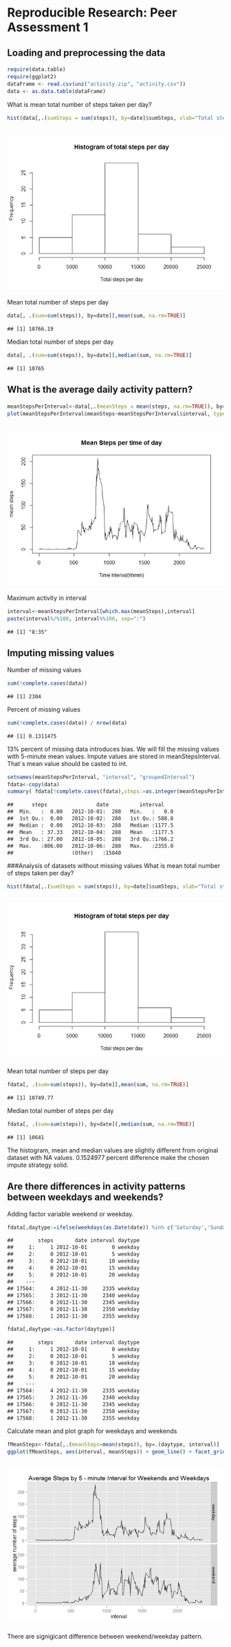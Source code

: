 # Reproducible Research: Peer Assessment 1

## Loading and preprocessing the data

```r
require(data.table)
require(ggplot2)
dataFrame <- read.csv(unz("activity.zip", "activity.csv"))
data <- as.data.table(dataFrame)
```

What is mean total number of steps taken per day?

```r
hist(data[,.(sumSteps = sum(steps)), by=date]$sumSteps, xlab="Total steps per day", main = "Histogram of total steps per day")
```

![](PA1_template_files/figure-html/unnamed-chunk-2-1.png) 
-------------
Mean total number of steps per day

```r
data[, .(sum=sum(steps)), by=date][,mean(sum, na.rm=TRUE)]
```

```
## [1] 10766.19
```
  
Median total number of steps per day

```r
data[, .(sum=sum(steps)), by=date][,median(sum, na.rm=TRUE)]
```

```
## [1] 10765
```

## What is the average daily activity pattern?

```r
meanStepsPerInterval<-data[,.(meanSteps = mean(steps, na.rm=TRUE)), by=interval]
plot(meanStepsPerInterval$meanSteps~meanStepsPerInterval$interval, type = "l", xlab="Time Interval(hhmm)", ylab="mean steps", main="Mean Steps per time of day")
```

![](PA1_template_files/figure-html/unnamed-chunk-5-1.png) 
--------------
Maximum activity in interval

```r
interval<-meanStepsPerInterval[which.max(meanSteps),interval]
paste(interval%/%100, interval%%100, sep=":")
```

```
## [1] "8:35"
```
## Imputing missing values
Number of missing values

```r
sum(!complete.cases(data))
```

```
## [1] 2304
```
Percent of missing values

```r
sum(!complete.cases(data)) / nrow(data)
```

```
## [1] 0.1311475
```
13% percent of missing data introduces bias. We will fill the missing values with 5-minute mean values. Impute values are stored in meanStepsInterval. That`s mean value should be casted to int.


```r
setnames(meanStepsPerInterval, "interval", "groupedInterval")
fdata<-copy(data)
summary( fdata[!complete.cases(fdata),steps:=as.integer(meanStepsPerInterval[groupedInterval==interval]$meanSteps)])
```

```
##      steps                date          interval     
##  Min.   :  0.00   2012-10-01:  288   Min.   :   0.0  
##  1st Qu.:  0.00   2012-10-02:  288   1st Qu.: 588.8  
##  Median :  0.00   2012-10-03:  288   Median :1177.5  
##  Mean   : 37.33   2012-10-04:  288   Mean   :1177.5  
##  3rd Qu.: 27.00   2012-10-05:  288   3rd Qu.:1766.2  
##  Max.   :806.00   2012-10-06:  288   Max.   :2355.0  
##                   (Other)   :15840
```
###Analysis of datasets without missing values
What is mean total number of steps taken per day?

```r
hist(fdata[,.(sumSteps = sum(steps)), by=date]$sumSteps, xlab="Total steps per day", main = "Histogram of total steps per day")
```

![](PA1_template_files/figure-html/unnamed-chunk-10-1.png) 
-------------
Mean total number of steps per day

```r
fdata[, .(sum=sum(steps)), by=date][,mean(sum, na.rm=TRUE)]
```

```
## [1] 10749.77
```
Median total number of steps per day

```r
fdata[, .(sum=sum(steps)), by=date][,median(sum, na.rm=TRUE)]
```

```
## [1] 10641
```


The histogram, mean and median values are slightly different from original dataset with NA values. 0.1524977 percent difference make the chosen impute strategy solid.

## Are there differences in activity patterns between weekdays and weekends?
Adding factor variable weekend or weekday.

```r
fdata[,daytype:=ifelse(weekdays(as.Date(date)) %in% c('Saturday','Sunday'), "weekend", "weekday")]
```

```
##        steps       date interval daytype
##     1:     1 2012-10-01        0 weekday
##     2:     0 2012-10-01        5 weekday
##     3:     0 2012-10-01       10 weekday
##     4:     0 2012-10-01       15 weekday
##     5:     0 2012-10-01       20 weekday
##    ---                                  
## 17564:     4 2012-11-30     2335 weekday
## 17565:     3 2012-11-30     2340 weekday
## 17566:     0 2012-11-30     2345 weekday
## 17567:     0 2012-11-30     2350 weekday
## 17568:     1 2012-11-30     2355 weekday
```

```r
fdata[,daytype:=as.factor(daytype)]
```

```
##        steps       date interval daytype
##     1:     1 2012-10-01        0 weekday
##     2:     0 2012-10-01        5 weekday
##     3:     0 2012-10-01       10 weekday
##     4:     0 2012-10-01       15 weekday
##     5:     0 2012-10-01       20 weekday
##    ---                                  
## 17564:     4 2012-11-30     2335 weekday
## 17565:     3 2012-11-30     2340 weekday
## 17566:     0 2012-11-30     2345 weekday
## 17567:     0 2012-11-30     2350 weekday
## 17568:     1 2012-11-30     2355 weekday
```
Calculate mean and plot graph for weekdays and weekends

```r
fMeanSteps<-fdata[,.(meanSteps=mean(steps)), by=.(daytype, interval)]
ggplot(fMeanSteps, aes(interval, meanSteps)) + geom_line() + facet_grid(daytype~.) + ylab("average number of steps") + ggtitle("Average Steps by 5 - minute Interval for Weekends and Weekdays")
```

![](PA1_template_files/figure-html/unnamed-chunk-15-1.png) 
----------
There are signigicant difference between weekend/weekday pattern.
